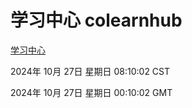 # 学习中心 colearnhub
[学习中心](http://219.139.197.74:56308/colearnhub/)

2024年 10月 27日 星期日 08:10:02 CST

2024年 10月 27日 星期日 00:10:02 GMT
